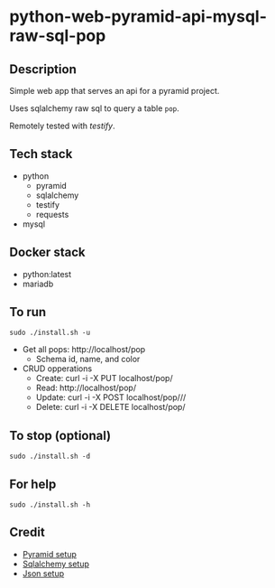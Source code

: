 # python-web-pyramid-api-mysql-raw-sql-pop

## Description
Simple web app that serves an api
for a pyramid project.

Uses sqlalchemy raw sql to query a table `pop`.

Remotely tested with *testify*.

## Tech stack
- python
  - pyramid
  - sqlalchemy
  - testify
  - requests
- mysql

## Docker stack
- python:latest
- mariadb

## To run
`sudo ./install.sh -u`
- Get all pops: http://localhost/pop
  - Schema id, name, and color
- CRUD opperations
  - Create: curl -i -X PUT localhost/pop/<id>
  - Read: http://localhost/pop/<id>
  - Update: curl -i -X POST localhost/pop/<id>/<name>/<color>
  - Delete: curl -i -X DELETE localhost/pop/<id>

## To stop (optional)
`sudo ./install.sh -d`

## For help
`sudo ./install.sh -h`

## Credit
- [Pyramid setup](https://docs.pylonsproject.org/projects/pyramid/en/latest/index.html)
- [Sqlalchemy setup](https://docs.pylonsproject.org/projects/pyramid-cookbook/en/latest/database/sqlalchemy.html)
- [Json setup](https://docs.pylonsproject.org/projects/pyramid/en/latest/narr/renderers.html)